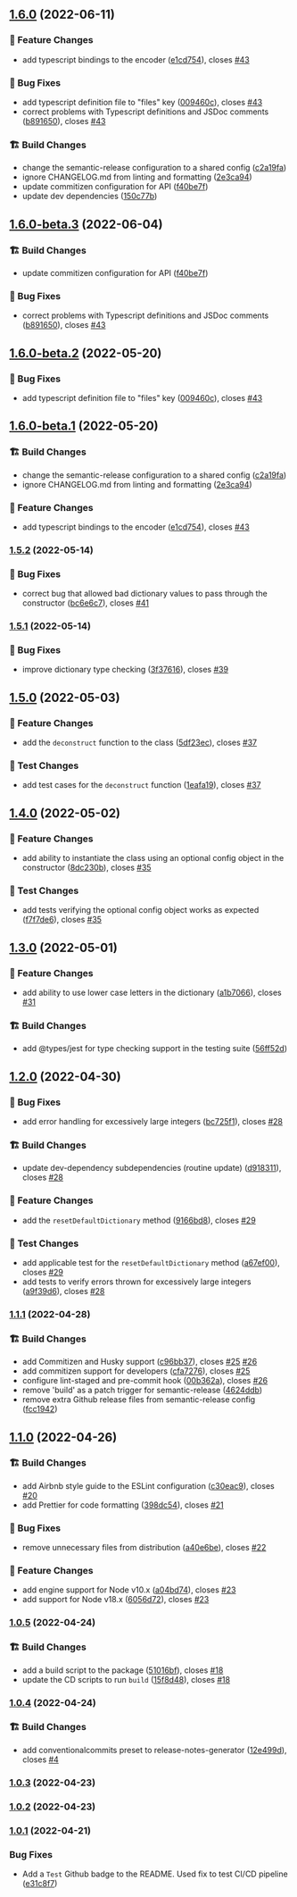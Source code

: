 ## [1.6.0](https://github.com/M-Scott-Lassiter/Alphanumeric-Encoder/compare/v1.5.2...v1.6.0) (2022-06-11)


### :gift: Feature Changes

* add typescript bindings to the encoder ([e1cd754](https://github.com/M-Scott-Lassiter/Alphanumeric-Encoder/commit/e1cd754472567e61b9f0b420bad3899c988afe0c)), closes [#43](https://github.com/M-Scott-Lassiter/Alphanumeric-Encoder/issues/43)


### :lady_beetle: Bug Fixes

* add typescript definition file to "files" key ([009460c](https://github.com/M-Scott-Lassiter/Alphanumeric-Encoder/commit/009460cb87ebc18b5bbbc6fe90db932232afce1b)), closes [#43](https://github.com/M-Scott-Lassiter/Alphanumeric-Encoder/issues/43)
* correct problems with Typescript definitions and JSDoc comments ([b891650](https://github.com/M-Scott-Lassiter/Alphanumeric-Encoder/commit/b891650b2a0c6891bcb7a265fbd39a06908240cc)), closes [#43](https://github.com/M-Scott-Lassiter/Alphanumeric-Encoder/issues/43)


### :building_construction: Build Changes

* change the semantic-release configuration to a shared config ([c2a19fa](https://github.com/M-Scott-Lassiter/Alphanumeric-Encoder/commit/c2a19fa455444bd07af0968b00d2988369f7680c))
* ignore CHANGELOG.md from linting and formatting ([2e3ca94](https://github.com/M-Scott-Lassiter/Alphanumeric-Encoder/commit/2e3ca941b4343144d551f4e769f1d95b7d64a6ce))
* update commitizen configuration for API ([f40be7f](https://github.com/M-Scott-Lassiter/Alphanumeric-Encoder/commit/f40be7ff983cd7997be370d591b12b04e92e901f))
* update dev dependencies ([150c77b](https://github.com/M-Scott-Lassiter/Alphanumeric-Encoder/commit/150c77bff7baf2e414375b1e2661e23d7f3ea901))

## [1.6.0-beta.3](https://github.com/M-Scott-Lassiter/Alphanumeric-Encoder/compare/v1.6.0-beta.2...v1.6.0-beta.3) (2022-06-04)


### :building_construction: Build Changes

* update commitizen configuration for API ([f40be7f](https://github.com/M-Scott-Lassiter/Alphanumeric-Encoder/commit/f40be7ff983cd7997be370d591b12b04e92e901f))


### :lady_beetle: Bug Fixes

* correct problems with Typescript definitions and JSDoc comments ([b891650](https://github.com/M-Scott-Lassiter/Alphanumeric-Encoder/commit/b891650b2a0c6891bcb7a265fbd39a06908240cc)), closes [#43](https://github.com/M-Scott-Lassiter/Alphanumeric-Encoder/issues/43)

## [1.6.0-beta.2](https://github.com/M-Scott-Lassiter/Alphanumeric-Encoder/compare/v1.6.0-beta.1...v1.6.0-beta.2) (2022-05-20)


### :lady_beetle: Bug Fixes

* add typescript definition file to "files" key ([009460c](https://github.com/M-Scott-Lassiter/Alphanumeric-Encoder/commit/009460cb87ebc18b5bbbc6fe90db932232afce1b)), closes [#43](https://github.com/M-Scott-Lassiter/Alphanumeric-Encoder/issues/43)

## [1.6.0-beta.1](https://github.com/M-Scott-Lassiter/Alphanumeric-Encoder/compare/v1.5.2...v1.6.0-beta.1) (2022-05-20)


### :building_construction: Build Changes

* change the semantic-release configuration to a shared config ([c2a19fa](https://github.com/M-Scott-Lassiter/Alphanumeric-Encoder/commit/c2a19fa455444bd07af0968b00d2988369f7680c))
* ignore CHANGELOG.md from linting and formatting ([2e3ca94](https://github.com/M-Scott-Lassiter/Alphanumeric-Encoder/commit/2e3ca941b4343144d551f4e769f1d95b7d64a6ce))


### :gift: Feature Changes

* add typescript bindings to the encoder ([e1cd754](https://github.com/M-Scott-Lassiter/Alphanumeric-Encoder/commit/e1cd754472567e61b9f0b420bad3899c988afe0c)), closes [#43](https://github.com/M-Scott-Lassiter/Alphanumeric-Encoder/issues/43)

### [1.5.2](https://github.com/M-Scott-Lassiter/Alphanumeric-Encoder/compare/v1.5.1...v1.5.2) (2022-05-14)


### :lady_beetle: Bug Fixes

* correct bug that allowed bad dictionary values to pass through the constructor ([bc6e6c7](https://github.com/M-Scott-Lassiter/Alphanumeric-Encoder/commit/bc6e6c735e12d6eba1827c869430eee3afce65c0)), closes [#41](https://github.com/M-Scott-Lassiter/Alphanumeric-Encoder/issues/41)

### [1.5.1](https://github.com/M-Scott-Lassiter/Alphanumeric-Encoder/compare/v1.5.0...v1.5.1) (2022-05-14)

### :lady_beetle: Bug Fixes

-   improve dictionary type checking ([3f37616](https://github.com/M-Scott-Lassiter/Alphanumeric-Encoder/commit/3f37616376682edeaeed59dfe66a606a61797de4)), closes [#39](https://github.com/M-Scott-Lassiter/Alphanumeric-Encoder/issues/39)

## [1.5.0](https://github.com/M-Scott-Lassiter/Alphanumeric-Encoder/compare/v1.4.0...v1.5.0) (2022-05-03)

### :gift: Feature Changes

-   add the `deconstruct` function to the class ([5df23ec](https://github.com/M-Scott-Lassiter/Alphanumeric-Encoder/commit/5df23ec35290a2cbf7d4c95038af359fd0bf55b5)), closes [#37](https://github.com/M-Scott-Lassiter/Alphanumeric-Encoder/issues/37)

### :dart: Test Changes

-   add test cases for the `deconstruct` function ([1eafa19](https://github.com/M-Scott-Lassiter/Alphanumeric-Encoder/commit/1eafa19b487e7db8697e18fda6847194028eab48)), closes [#37](https://github.com/M-Scott-Lassiter/Alphanumeric-Encoder/issues/37)

## [1.4.0](https://github.com/M-Scott-Lassiter/Alphanumeric-Encoder/compare/v1.3.0...v1.4.0) (2022-05-02)

### :gift: Feature Changes

-   add ability to instantiate the class using an optional config object in the constructor ([8dc230b](https://github.com/M-Scott-Lassiter/Alphanumeric-Encoder/commit/8dc230b164a2689b49d6a7f8b00f51348da8c3f8)), closes [#35](https://github.com/M-Scott-Lassiter/Alphanumeric-Encoder/issues/35)

### :dart: Test Changes

-   add tests verifying the optional config object works as expected ([f7f7de6](https://github.com/M-Scott-Lassiter/Alphanumeric-Encoder/commit/f7f7de6681c4bb3ec1083f346d691d4d36795af3)), closes [#35](https://github.com/M-Scott-Lassiter/Alphanumeric-Encoder/issues/35)

## [1.3.0](https://github.com/M-Scott-Lassiter/Alphanumeric-Encoder/compare/v1.2.0...v1.3.0) (2022-05-01)

### :gift: Feature Changes

-   add ability to use lower case letters in the dictionary ([a1b7066](https://github.com/M-Scott-Lassiter/Alphanumeric-Encoder/commit/a1b7066be92af91ed82cb2f9a1e37dbd19914659)), closes [#31](https://github.com/M-Scott-Lassiter/Alphanumeric-Encoder/issues/31)

### :building_construction: Build Changes

-   add @types/jest for type checking support in the testing suite ([56ff52d](https://github.com/M-Scott-Lassiter/Alphanumeric-Encoder/commit/56ff52d01e1ef018e68f89615f1e074c7a06248a))

## [1.2.0](https://github.com/M-Scott-Lassiter/Alphanumeric-Encoder/compare/v1.1.1...v1.2.0) (2022-04-30)

### :lady_beetle: Bug Fixes

-   add error handling for excessively large integers ([bc725f1](https://github.com/M-Scott-Lassiter/Alphanumeric-Encoder/commit/bc725f17e423910a0d64a20e56f2fa4c5064bce9)), closes [#28](https://github.com/M-Scott-Lassiter/Alphanumeric-Encoder/issues/28)

### :building_construction: Build Changes

-   update dev-dependency subdependencies (routine update) ([d918311](https://github.com/M-Scott-Lassiter/Alphanumeric-Encoder/commit/d9183113ef2512895bfdf2a9c5d22fbcde5547d8)), closes [#28](https://github.com/M-Scott-Lassiter/Alphanumeric-Encoder/issues/28)

### :gift: Feature Changes

-   add the `resetDefaultDictionary` method ([9166bd8](https://github.com/M-Scott-Lassiter/Alphanumeric-Encoder/commit/9166bd87ae07874b5bef3b60764e93984c326e1d)), closes [#29](https://github.com/M-Scott-Lassiter/Alphanumeric-Encoder/issues/29)

### :dart: Test Changes

-   add applicable test for the `resetDefaultDictionary` method ([a67ef00](https://github.com/M-Scott-Lassiter/Alphanumeric-Encoder/commit/a67ef002b45d98fc9a6fb85b492f5e1eb0459517)), closes [#29](https://github.com/M-Scott-Lassiter/Alphanumeric-Encoder/issues/29)
-   add tests to verify errors thrown for excessively large integers ([a9f39d6](https://github.com/M-Scott-Lassiter/Alphanumeric-Encoder/commit/a9f39d64bb21c5a44a572eb6c449f3acd21a37c6)), closes [#28](https://github.com/M-Scott-Lassiter/Alphanumeric-Encoder/issues/28)

### [1.1.1](https://github.com/M-Scott-Lassiter/Alphanumeric-Encoder/compare/v1.1.0...v1.1.1) (2022-04-28)

### :building_construction: Build Changes

-   add Commitizen and Husky support ([c96bb37](https://github.com/M-Scott-Lassiter/Alphanumeric-Encoder/commit/c96bb37621e06ccd86f027e46737738715a998c8)), closes [#25](https://github.com/M-Scott-Lassiter/Alphanumeric-Encoder/issues/25) [#26](https://github.com/M-Scott-Lassiter/Alphanumeric-Encoder/issues/26)
-   add commitizen support for developers ([cfa7276](https://github.com/M-Scott-Lassiter/Alphanumeric-Encoder/commit/cfa7276e43a9727f5f4bd1e09bab798a1ba908db)), closes [#25](https://github.com/M-Scott-Lassiter/Alphanumeric-Encoder/issues/25)
-   configure lint-staged and pre-commit hook ([00b362a](https://github.com/M-Scott-Lassiter/Alphanumeric-Encoder/commit/00b362ab60ead4588d99d141978679b615922fc0)), closes [#26](https://github.com/M-Scott-Lassiter/Alphanumeric-Encoder/issues/26)
-   remove 'build' as a patch trigger for semantic-release ([4624ddb](https://github.com/M-Scott-Lassiter/Alphanumeric-Encoder/commit/4624ddba36beca2156a51d7e6334fadaf0471ed8))
-   remove extra Github release files from semantic-release config ([fcc1942](https://github.com/M-Scott-Lassiter/Alphanumeric-Encoder/commit/fcc19426ef2766390721a962caf0717dc2c96917))

## [1.1.0](https://github.com/M-Scott-Lassiter/Alphanumeric-Encoder/compare/v1.0.5...v1.1.0) (2022-04-26)

### :building_construction: Build Changes

-   add Airbnb style guide to the ESLint configuration ([c30eac9](https://github.com/M-Scott-Lassiter/Alphanumeric-Encoder/commit/c30eac9ce98e3f564343ac5a83a1969e14e82430)), closes [#20](https://github.com/M-Scott-Lassiter/Alphanumeric-Encoder/issues/20)
-   add Prettier for code formatting ([398dc54](https://github.com/M-Scott-Lassiter/Alphanumeric-Encoder/commit/398dc5416133df3b252fa429bf040293295955da)), closes [#21](https://github.com/M-Scott-Lassiter/Alphanumeric-Encoder/issues/21)

### :lady_beetle: Bug Fixes

-   remove unnecessary files from distribution ([a40e6be](https://github.com/M-Scott-Lassiter/Alphanumeric-Encoder/commit/a40e6beab4d9d2bb076acfa7b08e85d2d957ec0a)), closes [#22](https://github.com/M-Scott-Lassiter/Alphanumeric-Encoder/issues/22)

### :gift: Feature Changes

-   add engine support for Node v10.x ([a04bd74](https://github.com/M-Scott-Lassiter/Alphanumeric-Encoder/commit/a04bd747b5e54c5c392ee308f9ceeeb4bfe27cc8)), closes [#23](https://github.com/M-Scott-Lassiter/Alphanumeric-Encoder/issues/23)
-   add support for Node v18.x ([6056d72](https://github.com/M-Scott-Lassiter/Alphanumeric-Encoder/commit/6056d72a9d81c1db9bdaee6f4d06eda6af45e75b)), closes [#23](https://github.com/M-Scott-Lassiter/Alphanumeric-Encoder/issues/23)

### [1.0.5](https://github.com/M-Scott-Lassiter/Alphanumeric-Encoder/compare/v1.0.4...v1.0.5) (2022-04-24)

### :building_construction: Build Changes

-   add a build script to the package ([51016bf](https://github.com/M-Scott-Lassiter/Alphanumeric-Encoder/commit/51016bf462f7e851635a38d7b2193b9bbfc0b0c2)), closes [#18](https://github.com/M-Scott-Lassiter/Alphanumeric-Encoder/issues/18)
-   update the CD scripts to run `build` ([15f8d48](https://github.com/M-Scott-Lassiter/Alphanumeric-Encoder/commit/15f8d483f29bf3b5afdd9810b6d03a7f70c98f02)), closes [#18](https://github.com/M-Scott-Lassiter/Alphanumeric-Encoder/issues/18)

### [1.0.4](https://github.com/M-Scott-Lassiter/Alphanumeric-Encoder/compare/v1.0.3...v1.0.4) (2022-04-24)

### :building_construction: Build Changes

-   add conventionalcommits preset to release-notes-generator ([12e499d](https://github.com/M-Scott-Lassiter/Alphanumeric-Encoder/commit/12e499d1260c7d1d8a3d2f0c5388c71f70bba985)), closes [#4](https://github.com/M-Scott-Lassiter/Alphanumeric-Encoder/issues/4)

### [1.0.3](https://github.com/M-Scott-Lassiter/Alphanumeric-Encoder/compare/v1.0.2...v1.0.3) (2022-04-23)

### [1.0.2](https://github.com/M-Scott-Lassiter/Alphanumeric-Encoder/compare/v1.0.1...v1.0.2) (2022-04-23)

### [1.0.1](https://github.com/M-Scott-Lassiter/Alphanumeric-Encoder/compare/v1.0.0...v1.0.1) (2022-04-21)

### Bug Fixes

-   Add a `Test` Github badge to the README. Used fix to test CI/CD pipeline ([e31c8f7](https://github.com/M-Scott-Lassiter/Alphanumeric-Encoder/commit/e31c8f768c407e62a15d85f89fdfb807f1fd1eb0))
